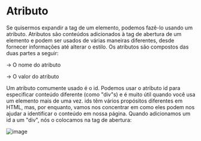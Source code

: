 # Atributo

Se quisermos expandir a tag de um elemento, podemos fazê-lo usando um atributo. Atributos são conteúdos adicionados à tag de abertura de um elemento e podem ser usados de várias maneiras diferentes, desde fornecer informações até alterar o estilo. Os atributos são compostos das duas partes a seguir:

-> O nome do atributo


-> O valor do atributo


Um atributo comumente usado é o id. Podemos usar o atributo id para especificar conteúdo diferente (como "div"s) e é muito útil quando você usa um elemento mais de uma vez. ids têm vários propósitos diferentes em HTML, mas, por enquanto, vamos nos concentrar em como eles podem nos ajudar a identificar o conteúdo em nossa página. Quando adicionamos um id a um "div", nós o colocamos na tag de abertura:

![image](https://user-images.githubusercontent.com/85000470/173143123-6f402b97-036c-4685-95e8-5c97458f3105.png)
